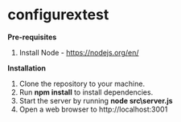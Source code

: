 # configurextest

**Pre-requisites**
1) Install Node - https://nodejs.org/en/

**Installation**
1) Clone the repository to your machine.
2) Run **npm install** to install dependencies.
3) Start the server by running **node src\server.js**
4) Open a web browser to http://localhost:3001
